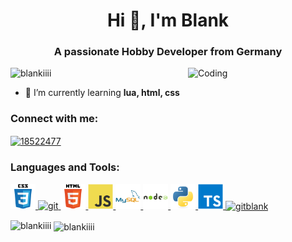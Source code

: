 <h1 align="center">Hi 👋, I'm Blank</h1>
<h3 align="center">A passionate Hobby Developer from Germany</h3>
<img align="right" alt="Coding" width="220" src="https://c.tenor.com/DBqjevyA2o4AAAAM/bongo-cat-codes.gif">


<p align="left"> <img src="https://komarev.com/ghpvc/?username=blankiiii&label=Profile%20views&color=0e75b6&style=flat" alt="blankiiii" /> </p>

- 🌱 I’m currently learning **lua, html, css**

<h3 align="left">Connect with me:</h3>
<p align="left">
<a href="https://stackoverflow.com/users/18522477" target="blank"><img align="center" src="https://raw.githubusercontent.com/rahuldkjain/github-profile-readme-generator/master/src/images/icons/Social/stack-overflow.svg" alt="18522477" height="30" width="40" /></a>
</p>

<h3 align="left">Languages and Tools:</h3>
<p align="left"> <a href="https://www.w3schools.com/css/" target="_blank" rel="noreferrer"> <img src="https://raw.githubusercontent.com/devicons/devicon/master/icons/css3/css3-original-wordmark.svg" alt="css3" width="40" height="40"/> </a> <a href="https://git-scm.com/" target="_blank" rel="noreferrer"> <img src="https://www.vectorlogo.zone/logos/git-scm/git-scm-icon.svg" alt="git" width="40" height="40"/> </a> <a href="https://www.w3.org/html/" target="_blank" rel="noreferrer"> <img src="https://raw.githubusercontent.com/devicons/devicon/master/icons/html5/html5-original-wordmark.svg" alt="html5" width="40" height="40"/> </a> <a href="https://developer.mozilla.org/en-US/docs/Web/JavaScript" target="_blank" rel="noreferrer"> <img src="https://raw.githubusercontent.com/devicons/devicon/master/icons/javascript/javascript-original.svg" alt="javascript" width="40" height="40"/> </a> <a href="https://www.mysql.com/" target="_blank" rel="noreferrer"> <img src="https://raw.githubusercontent.com/devicons/devicon/master/icons/mysql/mysql-original-wordmark.svg" alt="mysql" width="40" height="40"/> </a> <a href="https://nodejs.org" target="_blank" rel="noreferrer"> <img src="https://raw.githubusercontent.com/devicons/devicon/master/icons/nodejs/nodejs-original-wordmark.svg" alt="nodejs" width="40" height="40"/> </a> <a href="https://www.python.org" target="_blank" rel="noreferrer"> <img src="https://raw.githubusercontent.com/devicons/devicon/master/icons/python/python-original.svg" alt="python" width="40" height="40"/> </a> <a href="https://www.typescriptlang.org/" target="_blank" rel="noreferrer"> <img src="https://raw.githubusercontent.com/devicons/devicon/master/icons/typescript/typescript-original.svg" alt="typescript" width="40" height="40"/> </a>
<a href="https://instagram.com/gitblank" target="blank"><img align="center" src="https://raw.githubusercontent.com/rahuldkjain/github-profile-readme-generator/master/src/images/icons/Social/instagram.svg" alt="gitblank" height="30" width="40" /></a>
</p>

<p><img align="left" src="https://github-readme-stats.vercel.app/api/top-langs?username=blankiiii&show_icons=true&theme=dark&locale=en&layout=compact" alt="blankiiii" /></p>

<p>&nbsp;<img align="center" src="https://github-readme-stats.vercel.app/api?username=blankiiii&show_icons=true&theme=dark&locale=en" alt="blankiiii" /></p>
